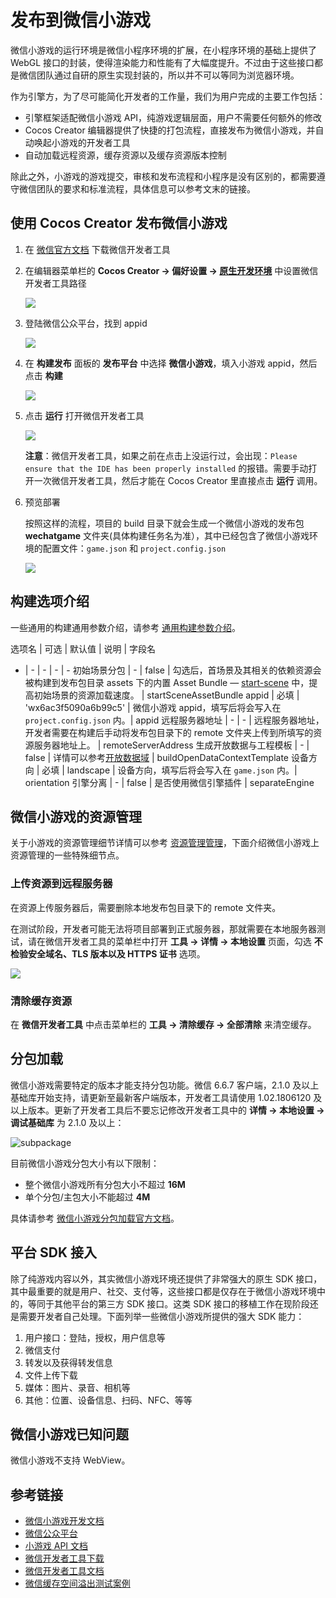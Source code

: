 # 发布到微信小游戏

微信小游戏的运行环境是微信小程序环境的扩展，在小程序环境的基础上提供了 WebGL 接口的封装，使得渲染能力和性能有了大幅度提升。不过由于这些接口都是微信团队通过自研的原生实现封装的，所以并不可以等同为浏览器环境。

作为引擎方，为了尽可能简化开发者的工作量，我们为用户完成的主要工作包括：

- 引擎框架适配微信小游戏 API，纯游戏逻辑层面，用户不需要任何额外的修改
- Cocos Creator 编辑器提供了快捷的打包流程，直接发布为微信小游戏，并自动唤起小游戏的开发者工具
- 自动加载远程资源，缓存资源以及缓存资源版本控制

除此之外，小游戏的游戏提交，审核和发布流程和小程序是没有区别的，都需要遵守微信团队的要求和标准流程，具体信息可以参考文末的链接。

## 使用 Cocos Creator 发布微信小游戏

1. 在 [微信官方文档](https://mp.weixin.qq.com/debug/wxagame/dev/devtools/download.html) 下载微信开发者工具

2. 在编辑器菜单栏的 **Cocos Creator -> 偏好设置 -> [原生开发环境](../../editor/preferences/index.md#%E5%8E%9F%E7%94%9F%E5%BC%80%E5%8F%91%E7%8E%AF%E5%A2%83)** 中设置微信开发者工具路径

    ![](./publish-wechatgame/preference.png)

3. 登陆微信公众平台，找到 appid

    ![](./publish-wechatgame/appid.jpeg)

4. 在 **构建发布** 面板的 **发布平台** 中选择 **微信小游戏**，填入小游戏 appid，然后点击 **构建**

    ![](./publish-wechatgame/build.png)

5. 点击 **运行** 打开微信开发者工具

    ![](./publish-wechatgame/tool.jpeg)

    **注意**：微信开发者工具，如果之前在点击上没运行过，会出现：`Please ensure that the IDE has been properly installed` 的报错。需要手动打开一次微信开发者工具，然后才能在 Cocos Creator 里直接点击 **运行** 调用。

6. 预览部署

    按照这样的流程，项目的 build 目录下就会生成一个微信小游戏的发布包 **wechatgame** 文件夹(具体构建任务名为准），其中已经包含了微信小游戏环境的配置文件：`game.json` 和 `project.config.json`

    ![](./publish-wechatgame/package.jpeg)

## 构建选项介绍

一些通用的构建通用参数介绍，请参考 [通用构建参数介绍](build-options.md)。

选项名 | 可选 | 默认值 | 说明 | 字段名
- | - | - | - | -
初始场景分包 | - | false | 勾选后，首场景及其相关的依赖资源会被构建到发布包目录 assets 下的内置 Asset Bundle — [start-scene](../../asset/bundle.md#内置-Asset-Bundle) 中，提高初始场景的资源加载速度。 | startSceneAssetBundle
appid | 必填 | 'wx6ac3f5090a6b99c5' | 微信小游戏 appid，填写后将会写入在 `project.config.json` 内。| appid
远程服务器地址 | - | - | 远程服务器地址，开发者需要在构建后手动将发布包目录下的 remote 文件夹上传到所填写的资源服务器地址上。 | remoteServerAddress
生成开放数据与工程模板 | - | false | 详情可以参考[开放数据域](./build-open-data-context.md) | buildOpenDataContextTemplate
设备方向 | 必填 | landscape | 设备方向，填写后将会写入在 `game.json` 内。| orientation
引擎分离 | - | false | 是否使用微信引擎插件 | separateEngine

## 微信小游戏的资源管理

关于小游戏的资源管理细节详情可以参考 [资源管理管理](./asset-bundle.md)，下面介绍微信小游戏上资源管理的一些特殊细节点。

### 上传资源到远程服务器

在资源上传服务器后，需要删除本地发布包目录下的 remote 文件夹。

在测试阶段，开发者可能无法将项目部署到正式服务器，那就需要在本地服务器测试，请在微信开发者工具的菜单栏中打开 **工具 -> 详情 -> 本地设置** 页面，勾选 **不检验安全域名、TLS 版本以及 HTTPS 证书** 选项。

![](./publish-wechatgame/details.png)

### 清除缓存资源

在 **微信开发者工具** 中点击菜单栏的 **工具 -> 清除缓存 -> 全部清除** 来清空缓存。

## 分包加载

微信小游戏需要特定的版本才能支持分包功能。微信 6.6.7 客户端，2.1.0 及以上基础库开始支持，请更新至最新客户端版本，开发者工具请使用 1.02.1806120 及以上版本。更新了开发者工具后不要忘记修改开发者工具中的 **详情 -> 本地设置 -> 调试基础库** 为 2.1.0 及以上：

![subpackage](./publish-wechatgame/subpackage.png)

目前微信小游戏分包大小有以下限制：

- 整个微信小游戏所有分包大小不超过 **16M**
- 单个分包/主包大小不能超过 **4M**

具体请参考 [微信小游戏分包加载官方文档](https://developers.weixin.qq.com/minigame/dev/guide/base-ability/sub-packages.html)。

## 平台 SDK 接入

除了纯游戏内容以外，其实微信小游戏环境还提供了非常强大的原生 SDK 接口，其中最重要的就是用户、社交、支付等，这些接口都是仅存在于微信小游戏环境中的，等同于其他平台的第三方 SDK 接口。这类 SDK 接口的移植工作在现阶段还是需要开发者自己处理。下面列举一些微信小游戏所提供的强大 SDK 能力：

1. 用户接口：登陆，授权，用户信息等
2. 微信支付
3. 转发以及获得转发信息
4. 文件上传下载
5. 媒体：图片、录音、相机等
6. 其他：位置、设备信息、扫码、NFC、等等

## 微信小游戏已知问题

微信小游戏不支持 WebView。

## 参考链接

- [微信小游戏开发文档](https://developers.weixin.qq.com/minigame/dev/guide/)
- [微信公众平台](https://mp.weixin.qq.com/)
- [小游戏 API 文档](https://developers.weixin.qq.com/minigame/dev/api/)
- [微信开发者工具下载](https://developers.weixin.qq.com/miniprogram/dev/devtools/download.html)
- [微信开发者工具文档](https://developers.weixin.qq.com/miniprogram/dev/devtools/devtools.html)
- [微信缓存空间溢出测试案例](https://github.com/cocos-creator/WeChatMiniGameTest)
